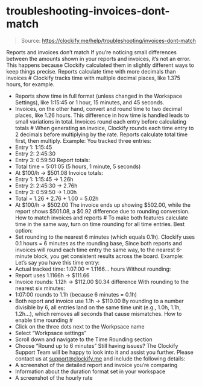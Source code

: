 # troubleshooting-invoices-dont-match

> Source: https://clockify.me/help/troubleshooting/invoices-dont-match

Reports and invoices don’t match
If you’re noticing small differences between the amounts shown in your reports and invoices, it’s not an error. This happens because Clockify calculated them in slightly different ways to keep things precise.
Reports calculate time with more decimals than invoices #
Clockify tracks time with multiple decimal places, like 1.375 hours, for example.
- Reports show time in full format (unless changed in the Workspace Settings), like 1:15:45 or 1 hour, 15 minutes, and 45 seconds.
- Invoices, on the other hand, convert and round time to two decimal places, like 1.26 hours.
This difference in how time is handled leads to small variations in total.
Invoices round each entry before calculating totals #
When generating an invoice, Clockify rounds each time entry to 2 decimals before multiplying by the rate. Reports calculate total time first, then multiply.
Example:
You tracked three entries:
- Entry 1: 1:15:45
- Entry 2: 2:45:30
- Entry 3: 0:59:50
Report totals:
- Total time = 5:01:05 (5 hours, 1 minute, 5 seconds)
- At $100/h -> $501.08
Invoice totals:
- Entry 1: 1:15:45 -> 1.26h
- Entry 2: 2:45:30 -> 2.76h
- Entry 3: 0:59:50 -> 1.00h
- Total = 1.26 + 2.76 + 1.00 = 5.02h
- At $100/h -> $502.00
The invoice ends up showing $502.00, while the report shows $501.08, a $0.92 difference due to rounding conversion.
How to match invoices and reports #
To make both features calculate time in the same way, turn on time rounding for all time entries.
Best option:
- Set rounding to the nearest 6 minutes (which equals 0.1h).
Clockify uses 0.1 hours = 6 minutes as the rounding base, Since both reports and invoices will round each time entry the same way, to the nearest 6-minute block, you get consistent results across the board.
Example:
Let’s say you have this time entry:
- Actual tracked time: 1:07:00 = 1.1166… hours
Without rounding:
- Report uses 1.1166h -> $111.66
- Invoice rounds: 1.12h -> $112.00
$0.34 difference
With rounding to the nearest six minutes:
- 1:07:00 rounds to 1.1h (because 6 minutes = 0.1h)
- Both report and invoice use 1.1h -> $110.00
By rounding to a number divisible by 6, all entries land on the same time unit (e.g., 1.0h, 1.1h, 1.2h…), which removes all seconds that cause mismatches.
How to enable time rounding #
- Click on the three dots next to the Workpsace name
- Select “Workpsace settings”
- Scroll down and navigate to the Time Rounding section
- Choose “Round up to 6 minutes”
Still having issues? The Clockify Support Team will be happy to look into it and assist you further. Please contact us at support@clockify.me and include the following details:
- A screenshot of the detailed report and invoice you’re comparing
- Information about the duration format set in your workspace
- A screenshot of the hourly rate